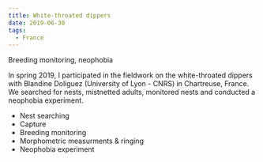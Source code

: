 ```yaml
---
title: White-throated dippers
date: 2019-06-30
tags:
  - France
---
```


Breeding monitoring, neophobia

<!--more-->

In spring 2019, I participated in the fieldwork on the white-throated dippers with Blandine Doliguez (University of Lyon - CNRS) in Chartreuse, France. We searched for nests, mistnetted adults, monitored nests and conducted a neophobia experiment.

- Nest searching
- Capture
- Breeding monitoring
- Morphometric measurments & ringing
- Neophobia experiment